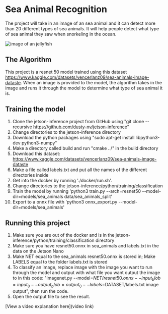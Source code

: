 # Sea Animal Recognition

The project will take in an image of an sea animal and it can detect more than 20 different types of sea animals. It will help people detect what type of sea animal they saw when snorkeling in the ocean. 

![image of an jellyfish](https://i.imgur.com/sEnY0qg.jpg[/img])

## The Algorithm

This project is a resnet 50 model trained using this dataset https://www.kaggle.com/datasets/vencerlanz09/sea-animals-image-dataste. When an image is provided to the model, the algorithm takes in the image and runs it through the model to determine what type of sea animal it is. 

## Training the model

1. Clone the jetson-inference project from GitHub using "git clone --recursive https://github.com/dusty-nv/jetson-inference"
2. Change directories to the jetson-inference directory
3. Download the python packages using "sudo apt-get install libpython3-dev python3-numpy"
4. Make a directory called build and run "cmake ../" in the build directory
5. Download this dataset: https://www.kaggle.com/datasets/vencerlanz09/sea-animals-image-dataste
6. Make a file called labels.txt and put all the names of the different directories inside
7. Get into the docker by running './docker/run.sh'.
8. Change directories to the jetson-inference/python/training/classification
9. Train the model by running 'python3 train.py --arch=resnet50 --model-dir=models/sea_animals data/sea_animals_split'
10. Export to a onnx file with 'python3 onnx_export.py --model-dir=models/sea_animals'

## Running this project

1. Make sure you are out of the docker and is in the jetson-inference/python/training/classification directory
2. Make sure you have resnet50.onnx in sea_animals and labels.txt in the data on the Jetson Nano    
4. Make NET equal to the sea_animals resnet50.onnx is stored in; Make LABELS equal to the folder labels.txt is stored
5. To classify an image, replace image with the image you want to run through the model and output with what file you want output the image to in this code: "imagenet.py --model=$NET/resnet50.onnx --input_blob=input_0 --output_blob=output_0 --labels=$DATASET/labels.txt image output", then run the code. 
6. Open the output file to see the result. 

[View a video explanation here](video link)
